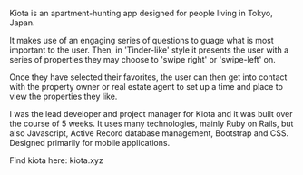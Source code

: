 Kiota is an apartment-hunting app designed for people living in Tokyo, Japan.

It makes use of an engaging series of questions to guage what is most important to the user. Then, in 'Tinder-like' style it presents the user with a series of properties they may choose to 'swipe right' or 'swipe-left' on.

Once they have selected their favorites, the user can then get into contact with the property owner or real estate agent to set up a time and place to view the properties they like.

 I was the lead developer and project manager for Kiota and it was built over the course of 5 weeks. It uses many technologies, mainly Ruby on Rails, but also Javascript, Active Record database management, Bootstrap and CSS. Designed primarily for mobile applications.

Find kiota here: kiota.xyz
